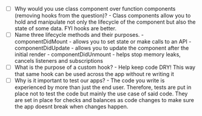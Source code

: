 - [ ] Why would you use class component over function components (removing hooks from the question)? - Class components allow you to hold and manipulate not only the lifecycle of the component but also the state of some data. FYI hooks are better.
- [ ] Name three lifecycle methods and their purposes. - componentDidMount - allows you to set state or make calls to an API - componentDidUpdate - allows you to update the component after the initial render - componentDidUnmount - helps stop memory leaks, cancels listeners and subscriptions
- [ ] What is the purpose of a custom hook? - Help keep code DRY! This way that same hook can be used across the app without re writing it
- [ ] Why is it important to test our apps? - The code you write is experienced by more than just the end user. Therefore, tests are put in place not to test the code but mainly the use case of said code. They are set in place for checks and balances as code changes to make sure the app doesnt break when changes happen.
